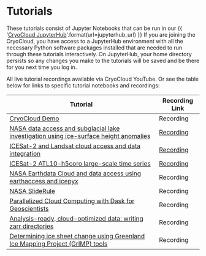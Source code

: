 # Tutorials

These tutorials consist of Jupyter Notebooks that can be run in our
{{ '[CryoCloud JupyterHub]({url})'.format(url=jupyterhub_url) }}
If you are joining the CryoCloud, you have access to a JupyterHub environment
with all the necessary Python software packages installed that are needed to run
through these tutorials interactively. On JupyterHub, your home directory persists
so any changes you make to the tutorials will be saved and be there for you next
time you log in.

All live tutorial recordings available via CryoCloud YouTube. Or see the table below for links to specific tutorial notebooks and recordings:


| Tutorial | Recording Link |
| ---  | --- |
| [CryoCloud Demo](https://github.com/CryoInTheCloud/CryoCloudWebsite/blob/main/book/tutorials/cryocloud_demo/CryoCloud_demo.ipynb) | Recording
| [NASA data access and subglacial lake investigation using ice-surface height anomalies](https://book.cryointhecloud.com/tutorials/IS2_ATL15_surface_height_anomalies/IS2_ATL15_surface_height_anomalies.html) | [Recording](https://youtu.be/HnGsCKyxkPo)
| [ICESat-2 and Landsat cloud access and data integration](https://book.cryointhecloud.com/tutorials/IS2_cloud_Landsat_integration.html) | [Recording](https://youtu.be/QNrDlwiomgc)
| [ICESat-2 ATL10-h5coro large-scale time series](https://book.cryointhecloud.com/external/ICESAT2_ATL10-h5coro_large_scale_time_series.html) | [Recording](https://youtu.be/iSRjtXoflRU)
| [NASA Earthdata Cloud and data access using earthaccess and icepyx](https://github.com/CryoInTheCloud/CryoCloudWebsite/blob/main/book/tutorials/NASA-Earthdata-Cloud-Access/index.md) | Recording
| [NASA SlideRule](https://github.com/CryoInTheCloud/CryoCloudWebsite/blob/main/book/tutorials/SlideRule_applications/SlideRule_applications.ipynb) | Recording
| [Parallelized Cloud Computing with Dask for Geoscientists](https://github.com/CryoInTheCloud/CryoCloudWebsite/blob/main/book/tutorials/NASA-Earthdata-Cloud-Access/index.md) | Recording
| [Analysis-ready, cloud-optimized data: writing zarr directories](https://github.com/CryoInTheCloud/CryoCloudWebsite/blob/main/book/tutorials/ARCOdata_writingZarrs.ipynb) | Recording
| [Determining ice sheet change using Greenland Ice Mapping Project (GrIMP) tools](https://github.com/CryoInTheCloud/CryoCloudWebsite/blob/main/book/tutorials/GrIMP/GrIMP_tutorial_AGU23.ipynb) | Recording
